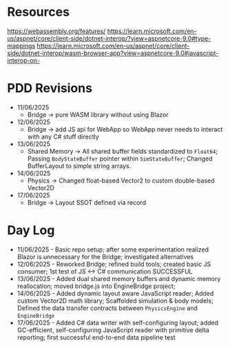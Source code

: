 # Resources

https://webassembly.org/features/
https://learn.microsoft.com/en-us/aspnet/core/client-side/dotnet-interop/?view=aspnetcore-9.0#type-mappings
https://learn.microsoft.com/en-us/aspnet/core/client-side/dotnet-interop/wasm-browser-app?view=aspnetcore-9.0#javascript-interop-on-

# PDD Revisions

- 11/06/2025 
    - Bridge -> pure WASM library without using Blazor
- 12/06/2025
    - Bridge -> add JS api for WebApp so WebApp never needs to interact with any C# stuff directly
- 13/06/2025
    - Shared Memory -> All shared buffer fields standardized to `Float64`; Passing `BodyStateBuffer` pointer within `SimStateBuffer`; Changed BufferLayout to simple string arrays.
- 14/06/2025 
    - Physics -> Changed float-based Vector2 to custom double-based Vector2D 
- 17/06/2025
    - Bridge -> Layout SSOT defined via record

# Day Log

- 11/06/2025 - Basic repo setup; after some experimentation realized Blazor is unnecessary for the Bridge; investigated alternatives
- 12/06/2025 - Reworked Bridge; refined build tools; created basic JS consumer; 1st test of JS <-> C# communication SUCCESSFUL
- 13/06/2025 - Added dual shared memory buffers and dynamic memory reallocation; moved bridge.js into EngineBridge project;
- 14/06/2025 - Added dynamic layout aware JavaScript reader; Added custom Vector2D math library; Scaffolded simulation & body models; Defined the data transfer contracts between `PhysicsEngine` and `EngineBridge`
- 17/06/2025 - Added C# data writer with self-configuring layout; added GC-efficient, self-configuring JavaScript reader with primitive delta reporting; first successful end-to-end data pipeline test